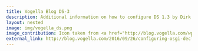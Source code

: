 ```yaml
---
title: Vogella Blog DS-3
description: Additional information on how to configure DS 1.3 by Dirk Fauth
layout: nested
image: img/vogella_ds.png
image_contribution: Icon taken from <a href="http://blog.vogella.com/wp-content/uploads/2012/11/blog_header.png">Vogella</a>
external_link: http://blog.vogella.com/2016/09/26/configuring-osgi-declarative-services/
---
```


